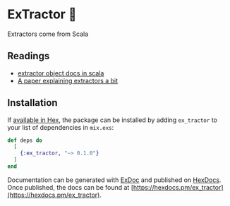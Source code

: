 # ExTractor 🚜

Extractors come from Scala

## Readings

 - [extractor object docs in scala](https://docs.scala-lang.org/tour/extractor-objects.html)
 - [A paper explaining extractors a bit](https://github.com/Adzz/papers_please/blob/main/MatchingObjectsWithPatterns-TR.pdf)

## Installation

If [available in Hex](https://hex.pm/docs/publish), the package can be installed
by adding `ex_tractor` to your list of dependencies in `mix.exs`:

```elixir
def deps do
  [
    {:ex_tractor, "~> 0.1.0"}
  ]
end
```

Documentation can be generated with [ExDoc](https://github.com/elixir-lang/ex_doc)
and published on [HexDocs](https://hexdocs.pm). Once published, the docs can
be found at [https://hexdocs.pm/ex_tractor](https://hexdocs.pm/ex_tractor).

